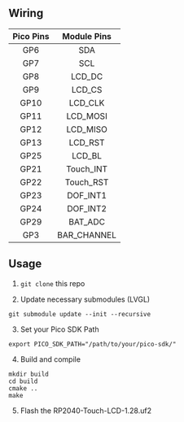 ## Wiring
| Pico Pins | Module Pins |
| :------: |:----:|
| GP6 | SDA |
| GP7 | SCL |
| GP8 | LCD_DC |
| GP9 | LCD_CS |
| GP10 | LCD_CLK |
| GP11 | LCD_MOSI |
| GP12 | LCD_MISO |
| GP13 | LCD_RST |
| GP25 | LCD_BL |
| GP21 | Touch_INT |
| GP22 | Touch_RST |
| GP23 | DOF_INT1 |
| GP24 | DOF_INT2 |
| GP29 | BAT_ADC |
| GP3 | BAR_CHANNEL |

## Usage
1. `git clone` this repo

2. Update necessary submodules (LVGL)
```
git submodule update --init --recursive
```

3. Set your Pico SDK Path
```
export PICO_SDK_PATH="/path/to/your/pico-sdk/"
```

4. Build and compile
```
mkdir build
cd build
cmake ..
make
```
5. Flash the RP2040-Touch-LCD-1.28.uf2 
